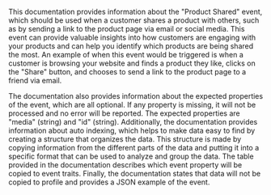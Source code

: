 This documentation provides information about the "Product Shared" event, which should be used when a customer shares a product with others, such as by sending a link to the product page via email or social media. This event can provide valuable insights into how customers are engaging with your products and can help you identify which products are being shared the most. An example of when this event would be triggered is when a customer is browsing your website and finds a product they like, clicks on the "Share" button, and chooses to send a link to the product page to a friend via email. 

The documentation also provides information about the expected properties of the event, which are all optional. If any property is missing, it will not be processed and no error will be reported. The expected properties are "media" (string) and "id" (string). Additionally, the documentation provides information about auto indexing, which helps to make data easy to find by creating a structure that organizes the data. This structure is made by copying information from the different parts of the data and putting it into a specific format that can be used to analyze and group the data. The table provided in the documentation describes which event property will be copied to event traits. Finally, the documentation states that data will not be copied to profile and provides a JSON example of the event.

